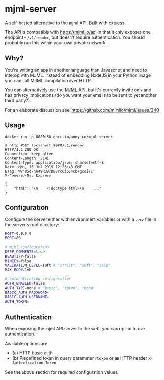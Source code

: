 # mjml-server

A self-hosted alternative to the mjml API. Built with express.

The API is compatible with https://mjml.io/api in that it only exposes one
endpoint - `/v1/render`, but doesn't require authentication. You should probably
run this within your own private network.

## Why?

You're writing an app in another language than Javascript and need to interop
with MJML. Instead of embedding NodeJS in your Python image you can call MJML
compilation over HTTP.

You can alternatively use the [MJML API](https://mjml.io/api), but it's
currently invite only and has privacy implications (do you want your emails to
be sent to yet another third party?).

For an elaborate discussion see: https://github.com/mjmlio/mjml/issues/340

## Usage

```
docker run -p 8080:80 ghcr.io/anny-co/mjml-server
```

```
$ http POST localhost:8080/v1/render
HTTP/1.1 200 OK
Connection: keep-alive
Content-Length: 2141
Content-Type: application/json; charset=utf-8
Date: Mon, 15 Jul 2019 12:26:48 GMT
ETag: W/"85d-hn49R397DBvYcOi5/4cb+gcoi/I"
X-Powered-By: Express

{
    "html": "\n    <!doctype html>\n    ..."
}
```

## Configuration

Configure the server either with environment variables or with a `.env` file in the server's root directory:

```sh
HOST=0.0.0.0
PORT=80

# mjml configuration
KEEP_COMMENTS=true
BEAUTIFY=false
MINIFY=false
VALIDATION_LEVEL=soft # "strict", "soft", "skip"
MAX_BODY=1mb

# authentication configuration
AUTH_ENABLED=false
AUTH_TYPE=none # "basic", "token", "none"
BASIC_AUTH_PASSWORD=
BASIC_AUTH_USERNAME=
AUTH_TOKEN=
```

## Authentication

When exposing the mjml API server to the web, you can opt-in to use authentication.

Available options are

- (a) HTTP basic auth
- (b) Predefined token in query parameter `?token` or as HTTP header `X-Authentication-Token`

See the above section for required configuration values.
